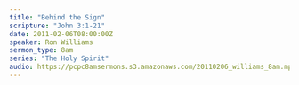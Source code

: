 ```yaml
---
title: "Behind the Sign"
scripture: "John 3:1-21"
date: 2011-02-06T08:00:00Z
speaker: Ron Williams
sermon_type: 8am
series: "The Holy Spirit"
audio: https://pcpc8amsermons.s3.amazonaws.com/20110206_williams_8am.mp3 
---
```



